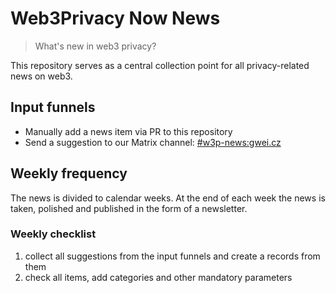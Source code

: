 # Web3Privacy Now News

> What's new in web3 privacy?

This repository serves as a central collection point for all privacy-related news on web3.

## Input funnels

* Manually add a news item via PR to this repository
* Send a suggestion to our Matrix channel: [#w3p-news:gwei.cz](https://matrix.to/#/#w3p-news:gwei.cz)

## Weekly frequency

The news is divided to calendar weeks. At the end of each week the news is taken, polished and published in the form of a newsletter.

### Weekly checklist
1. collect all suggestions from the input funnels and create a records from them
2. check all items, add categories and other mandatory parameters

